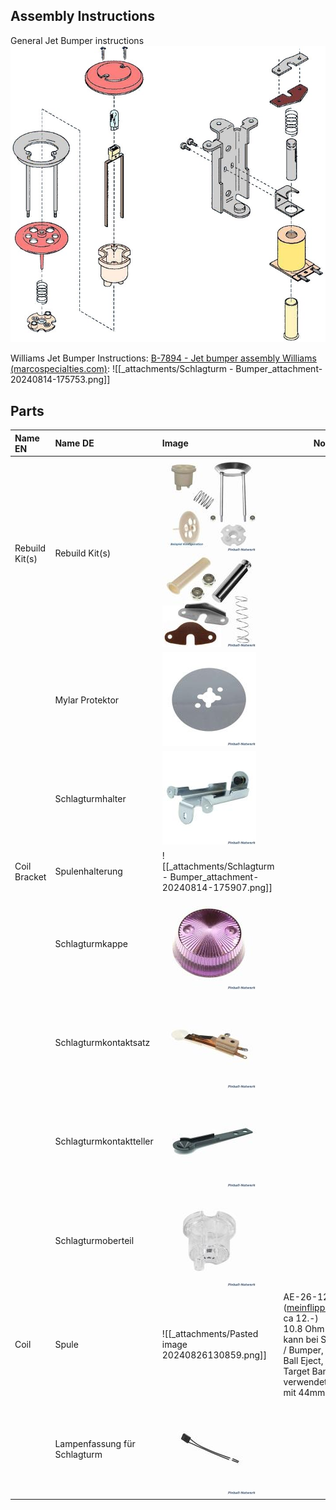 ## Assembly Instructions
General Jet Bumper instructions
![](_attachments/Schlagturm%20-%20Bumper_-20240702.png) 

Williams Jet Bumper Instructions: [B-7894 - Jet bumper assembly Williams (marcospecialties.com)](https://www.marcospecialties.com/pinball-parts/B-7894): 
![[_attachments/Schlagturm - Bumper_attachment-20240814-175753.png]] 
## Parts
| Name EN        | Name DE                      | Image                                                                                                             | Notes                                                                                                                                                                                                                                                                              |
| :------------- | :--------------------------- | :---------------------------------------------------------------------------------------------------------------- | ---------------------------------------------------------------------------------------------------------------------------------------------------------------------------------------------------------------------------------------------------------------------------------- |
| Rebuild Kit(s) | Rebuild Kit(s)               | ![](_attachments/Schlagturm%20-%20Bumper_-20240701.png) ![](_attachments/Schlagturm%20-%20Bumper_-20240701-1.png) |                                                                                                                                                                                                                                                                                    |
|                | Mylar Protektor              | ![](_attachments/Schlagturm%20-%20Bumper_-20240701-2.png)                                                         |                                                                                                                                                                                                                                                                                    |
|                | Schlagturmhalter             | ![](_attachments/Schlagturm%20-%20Bumper_-20240701-3.png)                                                         |                                                                                                                                                                                                                                                                                    |
| Coil Bracket   | Spulenhalterung              | ![[_attachments/Schlagturm - Bumper_attachment-20240814-175907.png]]                                              |                                                                                                                                                                                                                                                                                    |
|                | Schlagturmkappe              | ![](_attachments/Schlagturm%20-%20Bumper_-20240701-4.png)                                                         |                                                                                                                                                                                                                                                                                    |
|                | Schlagturmkontaktsatz        | ![](_attachments/Schlagturm%20-%20Bumper_-20240701-5.png)                                                         |                                                                                                                                                                                                                                                                                    |
|                | Schlagturmkontaktteller      | ![](_attachments/Schlagturm%20-%20Bumper_-20240701-6.png)                                                         |                                                                                                                                                                                                                                                                                    |
|                | Schlagturmoberteil           | ![](_attachments/Schlagturm%20-%20Bumper_-20240701-7.png)                                                         |                                                                                                                                                                                                                                                                                    |
| Coil           | Spule                        | ![[_attachments/Pasted image 20240826130859.png]]                                                                 | AE-26-1200 ([meinflippershop.ch](https://www.meinflippershop.ch/pi/Shop-nach-Kategorien/Spulen/Bally/spule-ae-26-1200.html?von_suchresultat=true), ca 12.-)<br>10.8 Ohm<br>kann bei Schlagturm / Bumper, Shooter, Ball Eject, Drop Target Bank verwendet werden.<br>mit 44mm Hülse |
|                | Lampenfassung für Schlagturm | ![](_attachments/Schlagturm%20-%20Bumper_-20240701-8.png)                                                         |                                                                                                                                                                                                                                                                                    |

